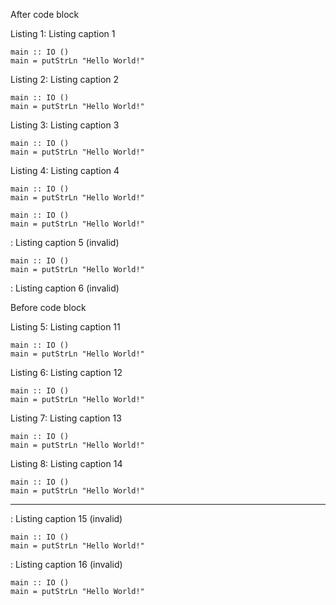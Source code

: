 After code block

<div id="lst:code1" class="listing haskell">

Listing 1: Listing caption 1

``` {.haskell}
main :: IO ()
main = putStrLn "Hello World!"
```

</div>

<div id="lst:code2" class="listing haskell">

Listing 2: Listing caption 2

``` {.haskell}
main :: IO ()
main = putStrLn "Hello World!"
```

</div>

<div id="lst:code3" class="listing haskell">

Listing 3: Listing caption 3

``` {.haskell}
main :: IO ()
main = putStrLn "Hello World!"
```

</div>

<div id="lst:code4" class="listing haskell">

Listing 4: Listing caption 4

``` {.haskell}
main :: IO ()
main = putStrLn "Hello World!"
```

</div>

``` {.haskell}
main :: IO ()
main = putStrLn "Hello World!"
```

: Listing caption 5 (invalid)

``` {.haskell}
main :: IO ()
main = putStrLn "Hello World!"
```

: Listing caption 6 (invalid)

Before code block

<div id="lst:code11" class="listing haskell">

Listing 5: Listing caption 11

``` {.haskell}
main :: IO ()
main = putStrLn "Hello World!"
```

</div>

<div id="lst:code12" class="listing haskell">

Listing 6: Listing caption 12

``` {.haskell}
main :: IO ()
main = putStrLn "Hello World!"
```

</div>

<div id="lst:code13" class="listing haskell">

Listing 7: Listing caption 13

``` {.haskell}
main :: IO ()
main = putStrLn "Hello World!"
```

</div>

<div id="lst:code14" class="listing haskell">

Listing 8: Listing caption 14

``` {.haskell}
main :: IO ()
main = putStrLn "Hello World!"
```

</div>

------------------------------------------------------------------------

: Listing caption 15 (invalid)

``` {.haskell}
main :: IO ()
main = putStrLn "Hello World!"
```

: Listing caption 16 (invalid)

``` {.haskell}
main :: IO ()
main = putStrLn "Hello World!"
```
